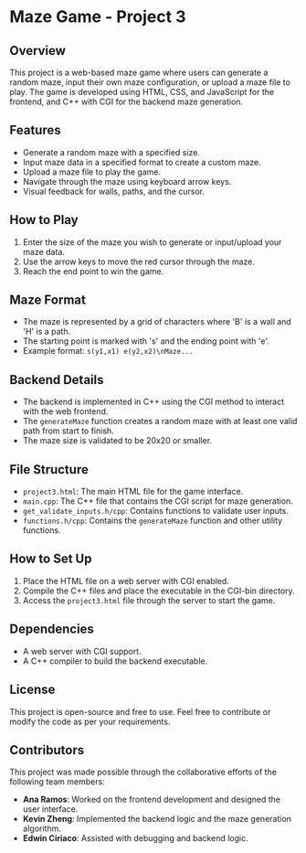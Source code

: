 # Maze Game - Project 3

## Overview
This project is a web-based maze game where users can generate a random maze, input their own maze configuration, or upload a maze file to play. The game is developed using HTML, CSS, and JavaScript for the frontend, and C++ with CGI for the backend maze generation.

## Features
- Generate a random maze with a specified size.
- Input maze data in a specified format to create a custom maze.
- Upload a maze file to play the game.
- Navigate through the maze using keyboard arrow keys.
- Visual feedback for walls, paths, and the cursor.

## How to Play
1. Enter the size of the maze you wish to generate or input/upload your maze data.
2. Use the arrow keys to move the red cursor through the maze.
3. Reach the end point to win the game.

## Maze Format
- The maze is represented by a grid of characters where 'B' is a wall and 'H' is a path.
- The starting point is marked with 's' and the ending point with 'e'.
- Example format: `s(y1,x1) e(y2,x2)\nMaze...`

## Backend Details
- The backend is implemented in C++ using the CGI method to interact with the web frontend.
- The `generateMaze` function creates a random maze with at least one valid path from start to finish.
- The maze size is validated to be 20x20 or smaller.

## File Structure
- `project3.html`: The main HTML file for the game interface.
- `main.cpp`: The C++ file that contains the CGI script for maze generation.
- `get_validate_inputs.h/cpp`: Contains functions to validate user inputs.
- `functions.h/cpp`: Contains the `generateMaze` function and other utility functions.

## How to Set Up
1. Place the HTML file on a web server with CGI enabled.
2. Compile the C++ files and place the executable in the CGI-bin directory.
3. Access the `project3.html` file through the server to start the game.

## Dependencies
- A web server with CGI support.
- A C++ compiler to build the backend executable.

## License
This project is open-source and free to use. Feel free to contribute or modify the code as per your requirements.

## Contributors

This project was made possible through the collaborative efforts of the following team members:

- **Ana Ramos**: Worked on the frontend development and designed the user interface.
- **Kevin Zheng**: Implemented the backend logic and the maze generation algorithm.
- **Edwin Ciriaco**: Assisted with debugging and backend logic.

